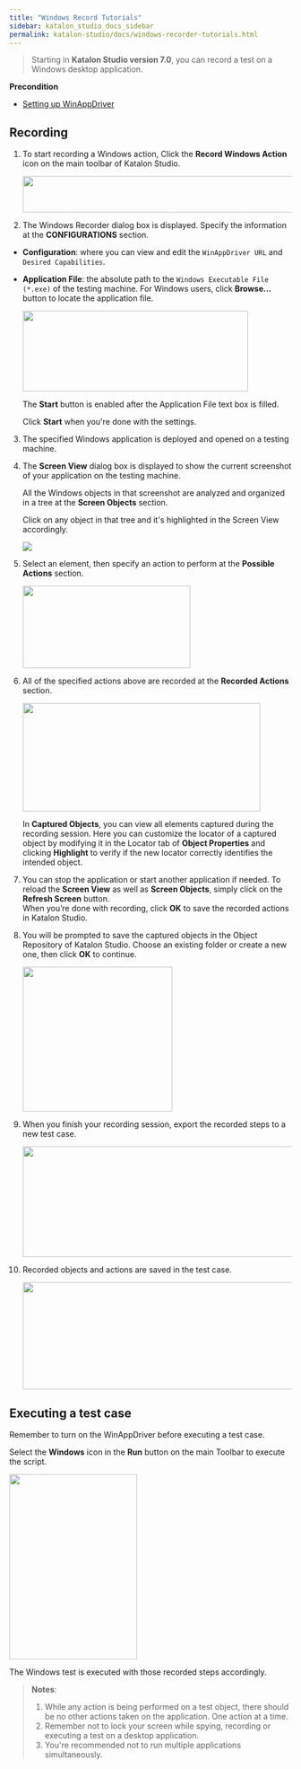 ```yaml
---
title: "Windows Record Tutorials"
sidebar: katalon_studio_docs_sidebar
permalink: katalon-studio/docs/windows-recorder-tutorials.html
---
```

> Starting in **Katalon Studio version 7.0**, you can record a test on a Windows desktop application.

**Precondition**

* [Setting up WinAppDriver](https://docs.katalon.com/katalon-studio/docs/setup-winappdriver.html)

## Recording

1. To start recording a Windows action, Click the **Record Windows Action** icon on the main toolbar of Katalon Studio.

    <img src="https://github.com/katalon-studio/docs-images/raw/master/katalon-studio/docs/introduction-desktop-app-testing/Windows_Record_Action.png" width="600.5" height="65">

2. The Windows Recorder dialog box is displayed. Specify the information at the **CONFIGURATIONS** section.

* **Configuration**: where you can view and edit the `WinAppDriver URL` and `Desired Capabilities`.

* **Application File**: the absolute path to the `Windows Executable File (*.exe)` of the testing machine. For Windows users, click **Browse...** button to locate the application file.

    <img src="https://github.com/katalon-studio/docs-images/raw/master/katalon-studio/docs/record-windows-actions/Record-step2.png" width="402" height="144">

    The **Start** button is enabled after the Application File text box is filled.

    Click **Start** when you're done with the settings.

3. The specified Windows application is deployed and opened on a testing machine.

4. The **Screen View** dialog box is displayed to show the current screenshot of your application on the testing machine.

    All the Windows objects in that screenshot are analyzed and organized in a tree at the **Screen Objects** section.

    Click on any object in that tree and it's highlighted in the Screen View accordingly.

    <img src="https://github.com/katalon-studio/docs-images/raw/master/katalon-studio/docs/record-windows-actions/highlighted.png">

5. Select an element, then specify an action to perform at the **Possible Actions** section.

    <img src="https://github.com/katalon-studio/docs-images/raw/master/katalon-studio/docs/record-windows-actions/actions.png" width="299" height="147">

6. All of the specified actions above are recorded at the **Recorded Actions** section.

    <img src="https://github.com/katalon-studio/docs-images/raw/master/katalon-studio/docs/record-windows-actions/step-6.png" width="424" height="193">

   In **Captured Objects**, you can view all elements captured during the recording session. Here you can customize the locator of a captured object by modifying it in the Locator tab of **Object Properties** and clicking **Highlight** to verify if the new locator correctly identifies the intended object.

7. You can stop the application or start another application if needed. To reload the **Screen View** as well as **Screen Objects**, simply click on the **Refresh Screen** button.\
    When you’re done with recording, click **OK** to save the recorded actions in Katalon Studio.

8. You will be prompted to save the captured objects in the Object Repository of Katalon Studio. Choose an existing folder or create a new one, then click **OK** to continue.

    <img src="https://github.com/katalon-studio/docs-images/raw/master/katalon-studio/docs/record-windows-actions/Step9.png" width="267" height="258">

9. When you finish your recording session, export the  recorded steps to a new test case.

    <img src="https://github.com/katalon-studio/docs-images/raw/master/katalon-studio/docs/record-windows-actions/Export-new-TC.png" width="494" height="197">

10. Recorded objects and actions are saved in the test case.

    <img src="https://github.com/katalon-studio/docs-images/raw/master/katalon-studio/docs/record-windows-actions/test-case.png" width="609" height="191">

## Executing a test case

Remember to turn on the WinAppDriver before executing a test case.

Select the **Windows** icon in the **Run** button on the main Toolbar to execute the script.

<img src="https://github.com/katalon-studio/docs-images/raw/master/katalon-studio/docs/record-windows-actions/step13.png" width="228" height="330">

The Windows test is executed with those recorded steps accordingly.

>**Notes**:
>
> 1. While any action is being performed on a test object, there should be no other actions taken on the application. One action at a time.
> 2. Remember not to lock your screen while spying, recording or executing a test on a desktop application.
> 3. You're recommended not to run multiple applications simultaneously.
